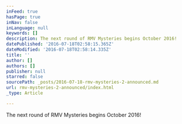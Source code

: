 ```yaml
---
inFeed: true
hasPage: true
inNav: false
inLanguage: null
keywords: []
description: The next round of RMV Mysteries begins October 2016!
datePublished: '2016-07-18T02:58:15.365Z'
dateModified: '2016-07-18T02:58:14.335Z'
title: ''
author: []
authors: []
publisher: null
starred: false
sourcePath: _posts/2016-07-18-rmv-mysteries-2-announced.md
url: rmv-mysteries-2-announced/index.html
_type: Article

---
```

The next round of RMV Mysteries begins October 2016!